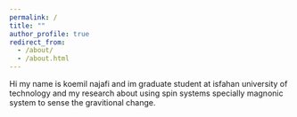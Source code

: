 ```yaml
---
permalink: /
title: ""
author_profile: true
redirect_from: 
  - /about/
  - /about.html
---
```

Hi my name is koemil najafi and im graduate student at isfahan university of technology and my research about using spin systems specially magnonic system to sense the gravitional change.
